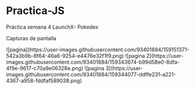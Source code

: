 # Practica-JS
Práctica semana 4 LaunchX- Pokedex
<p>Capturas de pantalla<p>
![pagina](https://user-images.githubusercontent.com/93401884/159151371-542a3b9b-8f64-46a6-9254-e4476e32f1f9.png)
![pagina 2](https://user-images.githubusercontent.com/93401884/159343674-b99d58e0-8dfa-4f9e-9617-c70a9e06328e.png)
![pagina 3](https://user-images.githubusercontent.com/93401884/159344077-ddffe231-a221-4367-a958-fddfaf589038.png)
